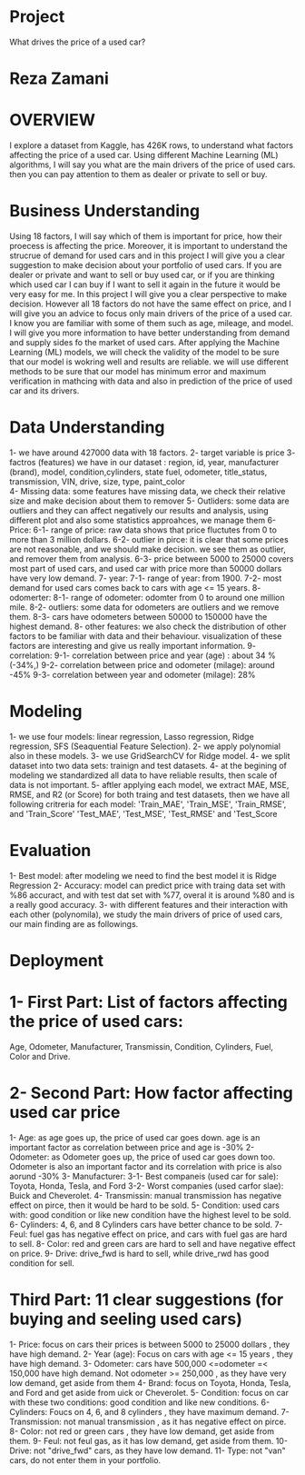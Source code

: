 # Project
What drives the price of a used car?

# Reza Zamani 

# OVERVIEW
I explore a dataset from Kaggle, has 426K rows, to understand what factors affecting the price of a used car. Using different Machine Learning (ML) algorithms, I will say you what are the main drivers of the price of used cars. then you can pay attention to them as dealer or private to sell or buy. 

# Business Understanding
Using 18 factors, I will say which of them is important for price, how their proecess is affecting the price. Moreover, it is important to understand the strucrue of demand for used cars and in this project I will give you a clear suggestion to make decision about your portfolio of used cars. If you are dealer or private and want to sell or buy used car, or if you are thinking which used car I can buy if I want to sell it again in the future it would be very easy for me. In this project I will give you a clear perspective to make decision. 
However all 18 factors do not have the same effect on price, and I will give you an advice to focus only main drivers of the price of a used car. I know you are familiar with some of them such as age, mileage, and model. I will give you more information to have better understanding from demand and supply sides fo the market of used cars. 
After applying the Machine Learning (ML) models, we will check the validity of the model to be sure that our model is wokring well and results are reliable. we will use different methods to be sure that our model has minimum error and maximum verification in mathcing with data and also in prediction of the price of used car and its drivers.

# Data Understanding
1- we have around 427000 data with 18 factors. 
2-  target variable is price 
3- factros (features) we have in our dataset : region, id, year, manufacturer (brand), model, condition,cylinders, state
                                               fuel, odometer, title_status, transmission, VIN, drive, size, type, paint_color  
4- Missing data: some features have missing data, we check their relative size and make decision about them to remover
5- Outliders: some data are outliers and they can affect negatively our results and analysis, using different plot and also some statistics approahces, we manage them 
6- Price: 
6-1- range of price:  raw data shows that price fluctutes from 0 to more than 3 million dollars. 
6-2- outlier in pirce: it is clear that some prices are not reasonable, and we should make decision. we see them as outlier, and remover them from analysis. 
6-3- price between 5000 to 25000 covers most part of used cars, and used car with price more than 50000 dollars have very low demand. 
7- year: 
7-1- range of year: from 1900.
7-2- most demand for used cars comes back to cars with age <= 15 years. 
8- odomerter: 
8-1- range of odometer: odomter from 0 to around one million mile.
8-2- outliers: some data for odometers are outliers and we remove them.
8-3- cars have odometers between 50000 to 150000 have the highest demand. 
8- other features: we also check the distribution of other factors to be familiar with data and their behaviour. visualization of these factors are interesting and give us really important information. 
9- correlation:
9-1- correlation between price and year (age) : about  34 % (-34%,)
9-2- correlation between price and odometer (milage): around -45% 
9-3- correlation between year and odometer (milage): 28%

# Modeling
1- we use four models: linear regression, Lasso regression, Ridge regression,  SFS (Seaquential Feature Selection).
2- we apply polynomial also in these models. 
3- we use GridSearchCV for Ridge model. 
4- we split dataset into two data sets: trainign and test datasets. 
4- at the begining of modeling we standardized all data to have reliable results, then scale of data is not important. 
5- aftler applying each model, we extract MAE, MSE, RMSE, and R2 (or Score) for both traing and test datasets, then we have all following critreria for each model:
'Train_MAE', 'Train_MSE', 'Train_RMSE', and 'Train_Score'
'Test_MAE',  'Test_MSE', 'Test_RMSE' and 'Test_Score

# Evaluation
1- Best model: after modeling we need to find the best model it is Ridge Regression 
2- Accuracy: model can predict price with traing data set with %86 accuract, and with test dat set with %77, overal it is around %80 and is a really good accuracy. 
3- with different features and their interaction with each other (polynomila), we study the main drivers of price of used cars, our main finding are as followings. 

# Deployment
# 1- First Part: List of factors affecting the price of used cars: 
Age, Odometer,
Manufacturer, Transmissin, Condition,
Cylinders, Fuel, Color and Drive. 

# 2- Second Part: How factor affecting used car price
1- Age: as age goes up, the price of used car goes down. age is an important factor as correlation between price and age is -30%
2- Odometer: as Odometer goes up, the price of used car goes down too. Odometer is also an important factor and its correlation with price is also  aorund -30%
3- Manufacturer:
3-1- Best companeis (used car for sale): Toyota, Honda, Tesla, and Ford
3-2- Worst companies (used carfor slae): Buick and Cheverolet.
4- Transmissin: manual transmission has negative effect on pirce, then it would be hard to be sold.
5- Condition: used cars with: good condition or like new condition have the highest level to be sold.
6- Cylinders: 4, 6, and 8 Cylinders cars have better chance to be sold.
7- Feul: fuel gas has negative effect on price, and cars with fuel gas are hard to sell.
8- Color: red and green cars are hard to sell and have negative effect on price.
9- Drive: drive_fwd is hard to sell, while drive_rwd has good condition for sell.

# Third Part: 11 clear suggestions (for buying and seeling used cars)
1- Price: focus on cars their prices is between 5000 to 25000 dollars , they have high demand.
2- Year (age): Focus on cars with age <= 15 years , they have high demand.
3- Odometer: cars have 500,000 <=odometer =< 150,000 have high demand. Not odometer >= 250,000 , as they have very low demand, get aside from them
4- Brand: focus on Toyota, Honda, Tesla, and Ford and get aside from uick or Cheverolet.
5- Condition: focus on car with these two conditions: good condition and like new conditions.
6- Cylinders: Foucs on 4, 6, and 8 cylinders , they have maximum demand.
7- Transmission: not manual transmission , as it has negative effect on pirce.
8- Color: not red or green cars , they have low demand, get aside from them.
9- Feul: not feul gas, as it has low demand, get aside from them.
10- Drive: not "drive_fwd" cars, as they have low demand.
11- Type: not "van" cars, do not enter them in your portfolio.

